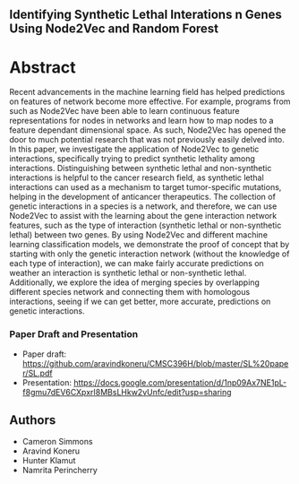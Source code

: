 Identifying Synthetic Lethal Interations n Genes Using Node2Vec and Random Forest
----
# Abstract

Recent advancements in the machine learning field has helped predictions on features of network become more effective. For example, programs from such as Node2Vec have been able to learn continuous feature representations for nodes in networks and learn how to map nodes to a feature dependant dimensional space. As such, Node2Vec has opened the door to much potential research that was not previously easily delved into. In this paper, we investigate the application of Node2Vec to genetic interactions, specifically trying to predict synthetic lethality among interactions. Distinguishing between synthetic lethal and non-synthetic interactions is helpful to the cancer research field, as synthetic lethal interactions can used as a mechanism to target tumor-specific mutations, helping in the development of anticancer therapeutics. The collection of genetic interactions in a species is a network, and therefore, we can use Node2Vec to assist with the learning about the gene interaction network features, such as the type of interaction (synthetic lethal or non-synthetic lethal) between two genes. By using Node2Vec and different machine learning classification models, we demonstrate the proof of concept that by starting with only the genetic interaction network (without the knowledge of each type of interaction), we can make fairly accurate predictions on weather an interaction is synthetic lethal or non-synthetic lethal. Additionally, we explore the idea of merging species by overlapping different species network and connecting them with homologous interactions, seeing if we can get better, more accurate, predictions on genetic interactions.

### Paper Draft and Presentation
* Paper draft: https://github.com/aravindkoneru/CMSC396H/blob/master/SL%20paper/SL.pdf
* Presentation: https://docs.google.com/presentation/d/1np09Ax7NE1pL-f8gmu7dEV6CXpxrI8MBsLHkw2vUnfc/edit?usp=sharing

## Authors

* Cameron Simmons
* Aravind Koneru
* Hunter Klamut
* Namrita Perincherry


